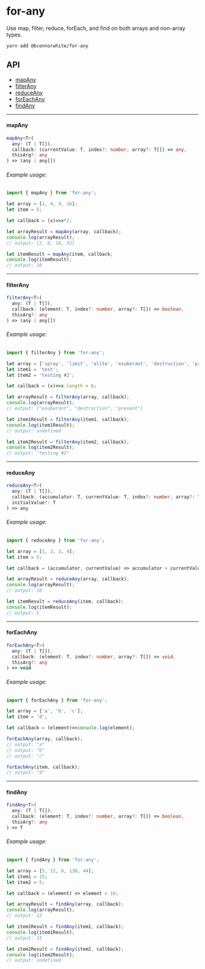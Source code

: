# for-any

Use map, filter, reduce, forEach, and find on both arrays and non-array types.

```bash
yarn add @bconnorwhite/for-any
```

## API

- [mapAny](#mapAny)  
- [filterAny](#filterAny)  
- [reduceAny](#reduceAny)  
- [forEachAny](#forEachAny)  
- [findAny](#findAny)

---
#### mapAny

```ts
mapAny<T>(
  any: (T | T[]),
  callback: (currentValue: T, index?: number, array?: T[]) => any,
  thisArg?: any
) => (any | any[])
```

###### Example usage:

```js
import { mapAny } from 'for-any';

let array = [1, 4, 9, 16];
let item = 5;

let callback = (x)=>x*2;

let arrayResult = mapAny(array, callback);
console.log(arrayResult);
// output: [2, 8, 18, 32]

let itemResult = mapAny(item, callback;
console.log(itemResult);
// output: 10
```

---

#### filterAny

```ts
filterAny<T>(
  any: (T | T[]),
  callback: (element: T, index?: number, array?: T[]) => boolean,
  thisArg?: any
) => (any | any[])
```

###### Example usage:

```js
import { filterAny } from 'for-any';

let array = ['spray', 'limit', 'elite', 'exuberant', 'destruction', 'present'];
let item1 = 'test';
let item2 = 'testing #2';

let callback = (x)=>x.length > 6;

let arrayResult = filterAny(array, callback);
console.log(arrayResult);
// output: ["exuberant", "destruction", "present"]

let item1Result = filterAny(item1, callback);
console.log(item1Result);
// output: undefined

let item2Result = filterAny(item2, callback);
console.log(item2Result);
// output: "testing #2"
```

---

#### reduceAny

```ts
reduceAny<T>(
  any: (T | T[]),
  callback: (accumulator: T, currentValue: T, index?: number, array?: T[]) => any,
  initialValue?: T
) => any
```

###### Example usage:

```js
import { reduceAny } from 'for-any';

let array = [1, 2, 3, 4];
let item = 5;

let callback = (accumulator, currentValue) => accumulator + currentValue;

let arrayResult = reduceAny(array, callback);
console.log(arrayResult);
// output: 10

let itemResult = reduceAny(item, callback);
console.log(itemResult);
// output: 5
```

---

#### forEachAny

```ts
forEachAny<T>(
  any: (T | T[]),
  callback: (element: T, index?: number, array?: T[]) => void,
  thisArg?: any
) => void
```

###### Example usage:

```js
import { forEachAny } from 'for-any';

let array = ['a', 'b', 'c'];
let item = 'd';

let callback = (element)=>console.log(element);

forEachAny(array, callback);
// output: "a"
// output: "b"
// output: "c"

forEachAny(item, callback);
// output: "d"
```

---

#### findAny

```ts
findAny<T>(
  any: (T | T[]),
  callback: (element: T, index?: number, array?: T[]) => boolean,
  thisArg?: any
) => T
```

###### Example usage:

```js
import { findAny } from 'for-any';

let array = [5, 12, 8, 130, 44];
let item1 = 15;
let item2 = 5;

let callback = (element) => element > 10;

let arrayResult = findAny(array, callback);
console.log(arrayResult);
// output: 12

let item1Result = findAny(item1, callback);
console.log(item1Result);
// output: 15

let item2Result = findAny(item2, callback);
console.log(item2Result);
// output: undefined
```
